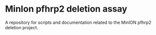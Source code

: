 # MinIon __pfhrp2__ deletion assay

A repository for scripts and documentation related to the MinION pfhrp2 deletion project. 
